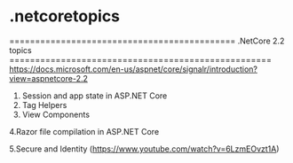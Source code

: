 # .netcoretopics
============================================ .NetCore 2.2  topics ===================================================
https://docs.microsoft.com/en-us/aspnet/core/signalr/introduction?view=aspnetcore-2.2

1. Session and app state in ASP.NET Core
2. Tag Helpers
3. View Components

4.Razor file compilation in ASP.NET Core

5.Secure and Identity (https://www.youtube.com/watch?v=6LzmEOvzt1A)
